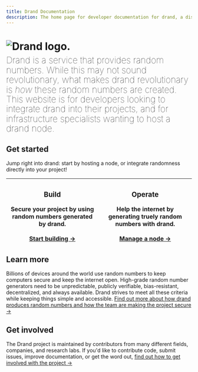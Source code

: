 ```yaml
---
title: Drand Documentation
description: The home page for developer documentation for drand, a distributed randomness beacon.
---
```


# ![Drand logo.](/images/drand-logo-text-black.svg)

<p style="font-size: 24px;line-height: 1.1;font-weight: 100;margin-top: -10px;">
Drand is a service that provides random numbers. While this may not sound revolutionary, what makes drand revolutionary is <i>how</i> these random numbers are created. This website is for developers looking to integrate drand into their projects, and for infrastructure specialists wanting to host a drand node.</p>

## Get started

Jump right into drand: start by hosting a node, or integrate randomness directly into your project!

| <h3>Build</h3> Secure your project by using random numbers generated by drand. <br><br> [Start building →](/build) | <h3>Operate</h3> Help the internet by generating truely random numbers with drand. <br><br> [Manage a node →](/operate) |
| ------------------------------------------------------------------------------------------------------------------ | ----------------------------------------------------------------------------------------------------------------------- |


## Learn more

Billions of devices around the world use random numbers to keep computers secure and keep the internet open. High-grade random number generators need to be unpredictable, publicly verifiable, bias-resistant, decentralized, and always available. Drand strives to meet all these criteria while keeping things simple and accessible. [Find out more about how drand produces random numbers and how the team are making the project secure →](/concepts/overview)

## Get involved

The Drand project is maintained by contributors from many different fields, companies, and research labs. If you'd like to contribute code, submit issues, improve documentation, or get the word out, [find out how to get involved with the project →](/project)

